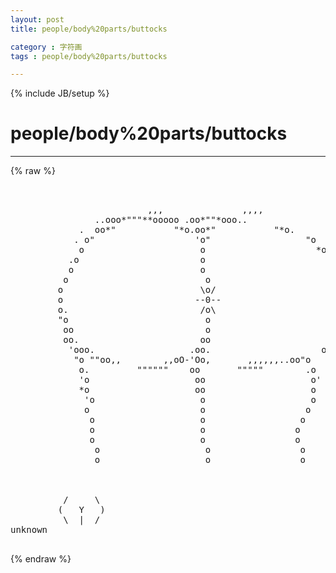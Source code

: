 ```yaml
---
layout: post
title: people/body%20parts/buttocks
category : 字符画
tags : people/body%20parts/buttocks
---
```

{% include JB/setup %}
# people/body%20parts/buttocks
---
{% raw %}
<pre>


                          ,,,               ,,,,
                ..ooo*&quot;&quot;&quot;**ooooo .oo*&quot;&quot;*ooo..
             .  oo*&quot;           &quot;*o.oo*&quot;           &quot;*o.
            . o&quot;                   &#039;o&quot;                  &quot;o
             o                      o                     *o
           .o                       o                        &#039;o
           o                        o                          o.
          o                          o                          o
         o                          \o/                         o
         o                         --0--                         o
         o.                         /o\                         .o
         &quot;o                          o                           o
          oo                         o                          oo
          oo.                       oo                        oo
           &#039;ooo.                  .oo.                     ooo
            &quot;o &quot;&quot;oo,,        ,,oO-&#039;Oo,       ,,,,,,..oo&quot;o
             o.         &quot;&quot;&quot;&quot;&quot;&quot;    oo       &quot;&quot;&quot;&quot;&quot;        .o
             &#039;o                    oo                    o&#039;
             *o                    oo                    o
              &#039;o                    o                    o
              o                     o                   o
               o                    o                  o
               o                    o                 o
               o                    o                 o
                o                    o                 o
                o                    o                 o



          /     \
         (   Y   )
          \  |  /
unknown
 </pre>
{% endraw %}
